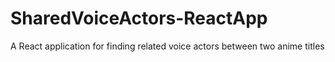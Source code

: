 # SharedVoiceActors-ReactApp
A React application for finding related voice actors between two anime titles

